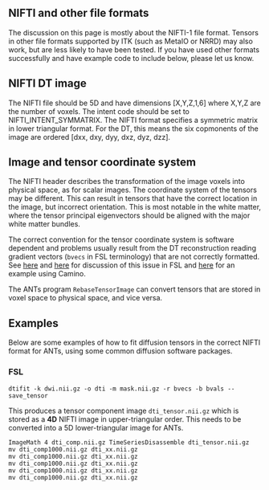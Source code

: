 ## NIFTI and other file formats

The discussion on this page is mostly about the NIFTI-1 file format. Tensors in other file formats supported by ITK (such as MetaIO or NRRD) may also work, but are less likely to have been tested. If you have used other formats successfully and have example code to include below, please let us know.


## NIFTI DT image

The NIFTI file should be 5D and have dimensions [X,Y,Z,1,6] where X,Y,Z are the number of voxels. The intent code should be set to NIFTI_INTENT_SYMMATRIX. The NIFTI format specifies a symmetric matrix in lower triangular format. For the DT, this means the six copmonents of the image are ordered [dxx, dxy, dyy, dxz, dyz, dzz]. 


## Image and tensor coordinate system

The NIFTI header describes the transformation of the image voxels into physical space, as for scalar images. The coordinate system of the tensors may be different. This can result in tensors that have the correct location in the image, but incorrect orientation. This is most notable in the white matter, where the tensor principal eigenvectors should be aligned with the major white matter bundles.

The correct convention for the tensor coordinate system is software dependent and problems usually result from the DT reconstruction reading gradient vectors (`bvecs` in FSL terminology) that are not correctly formatted. See [here](https://fsl.fmrib.ox.ac.uk/fsl/fslwiki/FDT/FAQ#What_conventions_do_the_bvecs_use.3F) and [here](https://users.fmrib.ox.ac.uk/~paulmc/fsleyes/userdoc/latest/troubleshooting.html#line-vectors-tensors-fibre-orientation-distributions-are-left-right-flipped) for discussion of this issue in FSL and [here](http://camino.cs.ucl.ac.uk/index.php?n=Tutorials.DTI) for an example using Camino.

The ANTs program `RebaseTensorImage` can convert tensors that are stored in voxel space to physical space, and vice versa.


## Examples

Below are some examples of how to fit diffusion tensors in the correct NIFTI format for ANTs, using some common diffusion software packages.


### FSL

```
dtifit -k dwi.nii.gz -o dti -m mask.nii.gz -r bvecs -b bvals --save_tensor
```

This produces a tensor component image `dti_tensor.nii.gz` which is stored as a **4D** NIFTI image in upper-triangular order. This needs to be converted into a 5D lower-triangular image for ANTs.

```
ImageMath 4 dti_comp.nii.gz TimeSeriesDisassemble dti_tensor.nii.gz
mv dti_comp1000.nii.gz dti_xx.nii.gz
mv dti_comp1000.nii.gz dti_xx.nii.gz
mv dti_comp1000.nii.gz dti_xx.nii.gz
mv dti_comp1000.nii.gz dti_xx.nii.gz
mv dti_comp1000.nii.gz dti_xx.nii.gz